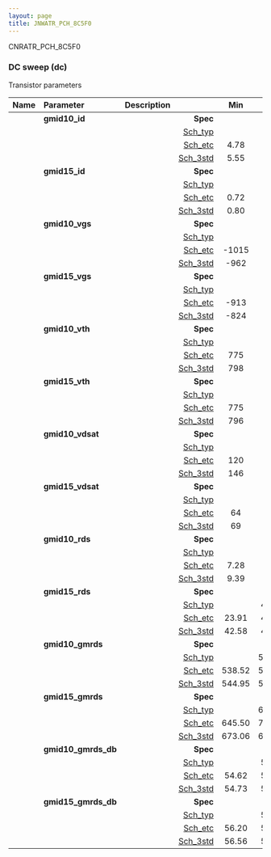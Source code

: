```yaml
---
layout: page
title: JNWATR_PCH_8C5F0
---
```



CNRATR_PCH_8C5F0

### DC sweep (dc)

Transistor parameters



|**Name**|**Parameter**|**Description**| |**Min**|**Typ**|**Max**| Unit|
|:---|:---|:---|---:|:---:|:---:|:---:| ---:|
||**gmid10\_id** || **Spec**  |  | **0.00** |  | **uA** |
| | | |<a href='results/dc_Sch_typical.html'>Sch_typ</a>| | 5.71 |  | |
| | | |<a href='results/dc_Sch_etc.html'>Sch_etc</a>|4.78 | 5.90 | 7.49 | |
| | | |<a href='results/dc_Sch_mc.html'>Sch_3std</a>|5.55 | 5.70 | 5.84 | |
||**gmid15\_id** || **Spec**  |  | **0.00** |  | **uA** |
| | | |<a href='results/dc_Sch_typical.html'>Sch_typ</a>| | 0.95 |  | |
| | | |<a href='results/dc_Sch_etc.html'>Sch_etc</a>|0.72 | 1.18 | 1.99 | |
| | | |<a href='results/dc_Sch_mc.html'>Sch_3std</a>|0.80 | 0.94 | 1.08 | |
||**gmid10\_vgs** || **Spec**  |  | **0** |  | **mV** |
| | | |<a href='results/dc_Sch_typical.html'>Sch_typ</a>| | -954 |  | |
| | | |<a href='results/dc_Sch_etc.html'>Sch_etc</a>|-1015 | -976 | -918 | |
| | | |<a href='results/dc_Sch_mc.html'>Sch_3std</a>|-962 | -954 | -946 | |
||**gmid15\_vgs** || **Spec**  |  | **0** |  | **mV** |
| | | |<a href='results/dc_Sch_typical.html'>Sch_typ</a>| | -810 |  | |
| | | |<a href='results/dc_Sch_etc.html'>Sch_etc</a>|-913 | -860 | -748 | |
| | | |<a href='results/dc_Sch_mc.html'>Sch_3std</a>|-824 | -809 | -794 | |
||**gmid10\_vth** || **Spec**  |  | **0** |  | **mV** |
| | | |<a href='results/dc_Sch_typical.html'>Sch_typ</a>| | 804 |  | |
| | | |<a href='results/dc_Sch_etc.html'>Sch_etc</a>|775 | 818 | 845 | |
| | | |<a href='results/dc_Sch_mc.html'>Sch_3std</a>|798 | 804 | 811 | |
||**gmid15\_vth** || **Spec**  |  | **0** |  | **mV** |
| | | |<a href='results/dc_Sch_typical.html'>Sch_typ</a>| | 803 |  | |
| | | |<a href='results/dc_Sch_etc.html'>Sch_etc</a>|775 | 822 | 852 | |
| | | |<a href='results/dc_Sch_mc.html'>Sch_3std</a>|796 | 803 | 809 | |
||**gmid10\_vdsat** || **Spec**  |  | **0** |  | **mV** |
| | | |<a href='results/dc_Sch_typical.html'>Sch_typ</a>| | 148 |  | |
| | | |<a href='results/dc_Sch_etc.html'>Sch_etc</a>|120 | 137 | 150 | |
| | | |<a href='results/dc_Sch_mc.html'>Sch_3std</a>|146 | 148 | 149 | |
||**gmid15\_vdsat** || **Spec**  |  | **0** |  | **mV** |
| | | |<a href='results/dc_Sch_typical.html'>Sch_typ</a>| | 73 |  | |
| | | |<a href='results/dc_Sch_etc.html'>Sch_etc</a>|64 | 71 | 76 | |
| | | |<a href='results/dc_Sch_mc.html'>Sch_3std</a>|69 | 73 | 76 | |
||**gmid10\_rds** || **Spec**  |  | **0.00** |  | **MOhm** |
| | | |<a href='results/dc_Sch_typical.html'>Sch_typ</a>| | 9.60 |  | |
| | | |<a href='results/dc_Sch_etc.html'>Sch_etc</a>|7.28 | 9.32 | 11.60 | |
| | | |<a href='results/dc_Sch_mc.html'>Sch_3std</a>|9.39 | 9.61 | 9.83 | |
||**gmid15\_rds** || **Spec**  |  | **0.00** |  | **MOhm** |
| | | |<a href='results/dc_Sch_typical.html'>Sch_typ</a>| | 48.21 |  | |
| | | |<a href='results/dc_Sch_etc.html'>Sch_etc</a>|23.91 | 41.92 | 60.31 | |
| | | |<a href='results/dc_Sch_mc.html'>Sch_3std</a>|42.58 | 48.95 | 55.32 | |
||**gmid10\_gmrds** || **Spec**  |  | **0.00** |  | **V** |
| | | |<a href='results/dc_Sch_typical.html'>Sch_typ</a>| | 546.69 |  | |
| | | |<a href='results/dc_Sch_etc.html'>Sch_etc</a>|538.52 | 546.47 | 555.12 | |
| | | |<a href='results/dc_Sch_mc.html'>Sch_3std</a>|544.95 | 546.56 | 548.16 | |
||**gmid15\_gmrds** || **Spec**  |  | **0.00** |  | **V** |
| | | |<a href='results/dc_Sch_typical.html'>Sch_typ</a>| | 686.25 |  | |
| | | |<a href='results/dc_Sch_etc.html'>Sch_etc</a>|645.50 | 705.59 | 724.92 | |
| | | |<a href='results/dc_Sch_mc.html'>Sch_3std</a>|673.06 | 685.02 | 696.98 | |
||**gmid10\_gmrds\_db** || **Spec**  |  | **0.00** |  | **dB** |
| | | |<a href='results/dc_Sch_typical.html'>Sch_typ</a>| | 54.75 |  | |
| | | |<a href='results/dc_Sch_etc.html'>Sch_etc</a>|54.62 | 54.75 | 54.89 | |
| | | |<a href='results/dc_Sch_mc.html'>Sch_3std</a>|54.73 | 54.75 | 54.78 | |
||**gmid15\_gmrds\_db** || **Spec**  |  | **0.00** |  | **dB** |
| | | |<a href='results/dc_Sch_typical.html'>Sch_typ</a>| | 56.73 |  | |
| | | |<a href='results/dc_Sch_etc.html'>Sch_etc</a>|56.20 | 56.97 | 57.21 | |
| | | |<a href='results/dc_Sch_mc.html'>Sch_3std</a>|56.56 | 56.71 | 56.87 | |

